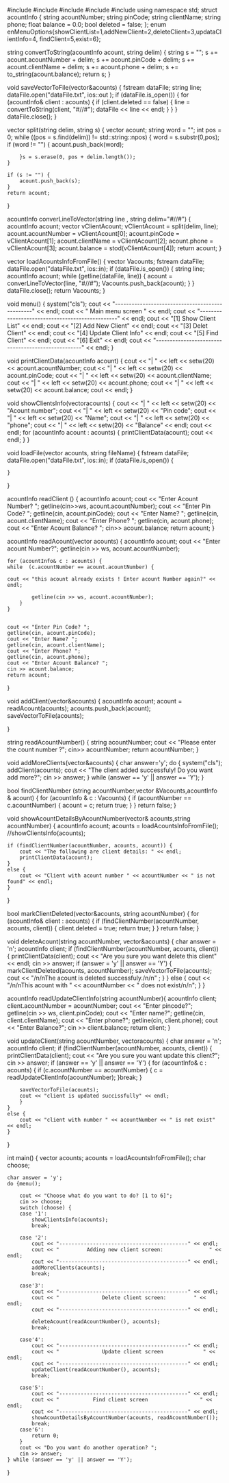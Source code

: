 #include <iostream>
#include <string>
#include<vector>
#include<fstream>
#include<iomanip>
using namespace std;
struct acountInfo {
	string acountNumber;
	string  pinCode;
	string  clientName;
	string  phone;
	float  balance = 0.0; 
	bool deleted = false;
};
enum enMenuOptions{showClientList=1,addNewClient=2,deleteClient=3,updataClientInfo=4,
	findClient=5,exist=6};

string convertToString(acountInfo acount, string delim) {
	string s = "";
	s += acount.acountNumber + delim;
	s += acount.pinCode + delim;
	s += acount.clientName + delim;
	s += acount.phone + delim;
	s += to_string(acount.balance);
	return s;
}

void saveVectorToFile(vector<acountInfo>&acounts) {
	fstream dataFile;
	string line;
	dataFile.open("dataFile.txt", ios::out );
	if (dataFile.is_open()) {
		for (acountInfo& client : acounts) {
			if (client.deleted == false) {
				line = convertToString(client, "#//#");
				dataFile << line << endl;
			}
		}
	}
	dataFile.close();
}


vector<string> split(string delim, string s) {
	vector <string > acount;
	string word = "";
	int pos = 0;
	while ((pos = s.find(delim)) != std::string::npos) {
		word = s.substr(0,pos);
		if (word != "") {
			acount.push_back(word);

		}s = s.erase(0, pos + delim.length());
	}
	
	if (s != "") {
		acount.push_back(s);
	}
	return acount;
}

acountInfo converLineToVector(string line , string delim="#//#") {
	acountInfo acount;
	vector<string> vClientAcount;
	vClientAcount = split(delim, line);
	acount.acountNumber = vClientAcount[0];
	acount.pinCode = vClientAcount[1];
	acount.clientName = vClientAcount[2];
	acount.phone = vClientAcount[3];
	acount.balance = stod(vClientAcount[4]);
	return acount;
}

vector<acountInfo> loadAcountsInfoFromFile() {
	vector<acountInfo> Vacounts;
	fstream dataFile;
	dataFile.open("dataFile.txt", ios::in);
	if (dataFile.is_open()) {
		string line;
		acountInfo acount;
		while (getline(dataFile, line)) {
		acount = converLineToVector(line, "#//#");
		Vacounts.push_back(acount);
	}
}
	dataFile.close();
	return Vacounts;
}

void menu() {
	system("cls");
	cout << "------------------------------------------------" << endl;
	cout << "                Main menu screen                  " << endl;
	cout << "------------------------------------------------" << endl;
	cout << "[1] Show Client List" << endl;
	cout << "[2] Add New Client" << endl;
	cout << "[3] Delet Client" << endl;
	cout << "[4] Update Client Info" << endl;
	cout << "[5] Find Client" << endl;
	cout << "[6] Exit" << endl;
	cout << "---------------------------------------------------" << endl;
}

void printClientData(acountInfo acount) {
	cout << "|  " << left << setw(20) << acount.acountNumber;
	cout << "|  " << left << setw(20) << acount.pinCode;
	cout << "|  " << left << setw(20) << acount.clientName;
	cout << "|  " << left << setw(20) << acount.phone;
	cout << "|  " << left << setw(20) << acount.balance;
	cout << endl;
}

void showClientsInfo(vector<acountInfo>acounts) {
	cout << "|  " << left << setw(20) << "Acount number";
	cout << "|  " << left << setw(20) << "Pin code";
	cout << "|  " << left << setw(20) << "Name";
	cout << "|  " << left << setw(20) << "phone";
	cout << "|  " << left << setw(20) << "Balance" << endl;
	cout << endl;
	for (acountInfo acount : acounts) {
		printClientData(acount);
		cout << endl;
	}
}


void loadFile(vector<acountInfo> acounts, string fileName) {
	fstream dataFile;
	dataFile.open("dataFile.txt", ios::in);
	if (dataFile.is_open()) {
		
	}
}

acountInfo  readClient () {
	acountInfo acount;
	cout << "Enter Acount Number? ";
	 getline(cin>>ws, acount.acountNumber);
	cout << "Enter Pin Code? ";
	getline(cin, acount.pinCode);
	cout << "Enter Name? ";
	getline(cin, acount.clientName);
	cout << "Enter Phone? ";
	getline(cin, acount.phone);
	cout << "Enter Acount Balance? ";
	cin>> acount.balance;
	return acount;
}

acountInfo readAcount(vector<acountInfo> acounts) {
	acountInfo acount;
	cout << "Enter acount Number?";
	getline(cin >> ws, acount.acountNumber);

	for (acountInfo& c : acounts) {
	while  (c.acountNumber == acount.acountNumber) {
			
	cout << "this acount already exists ! Enter acount Number again?" << endl;

			getline(cin >> ws, acount.acountNumber);
		}
	}

	
	cout << "Enter Pin Code? ";
	getline(cin, acount.pinCode);
	cout << "Enter Name? ";
	getline(cin, acount.clientName);
	cout << "Enter Phone? ";
	getline(cin, acount.phone);
	cout << "Enter Acount Balance? ";
	cin >> acount.balance;
	return acount;
}

void addClient(vector<acountInfo>&acounts) {
	acountInfo acount;
	acount = readAcount(acounts);
	acounts.push_back(acount);
	saveVectorToFile(acounts);
	
}

string readAcountNumber() {
	string acountNumber;
	cout << "Please enter the count number ?";
cin>> acountNumber;
return acountNumber;
}

void addMoreClients(vector<acountInfo>&acounts) {
	char answer='y';
	do {
		system("cls");
		addClient(acounts);
   cout <<    "The client added successfuly! Do you want add more?";
   cin >> answer;
	} while (answer == 'y' || answer == 'Y');
}

bool  findClientNumber (string acountNumber,vector<acountInfo> &Vacounts,acountInfo & acount) {
	for (acountInfo & c : Vacounts) {
		if (acountNumber == c.acountNumber) {
			acount = c;
			return true;
		}
	}
	return false;
}


void showAcountDetailsByAcountNumber(vector<acountInfo>& acounts,string acountNumber) {
	acountInfo acount;
	acounts = loadAcountsInfoFromFile();
	//showClientsInfo(acounts);
	
	if (findClientNumber(acountNumber, acounts, acount)) {
		cout << "The following are client details: " << endl;
		printClientData(acount);
	}
	else {
		cout << "Client with acount number " << acountNumber << " is not found" << endl;
	}
}

bool  markClientDeleted(vector<acountInfo>&acounts, string acountNumber) {
for (acountInfo& client : acounts) {
		if (findClientNumber(acountNumber, acounts, client)) {
			client.deleted = true;
			return true;
		}
	}
return false;
}

void deleteAcount(string acountNumber, vector<acountInfo>&acounts) {
	char answer = 'n';
	acountInfo client;
	if (findClientNumber(acountNumber, acounts, client)) {
		printClientData(client);
		cout << "Are you sure you want delete this client" << endl; 
		cin >> answer;
		if (answer = 'y' || answer == 'Y') {
			markClientDeleted(acounts, acountNumber);
			saveVectorToFile(acounts);
			cout << "/n/nThe acount is deleted successfuly./n/n" ;
		}
	}
	else {
		cout << "/n/nThis acount with " << acountNumber << " does not exist/n/n";
	}
}

acountInfo readUpdateClientInfo(string acountNumber){
	acountInfo client;
	client.acountNumber = acountNumber;
	cout << "Enter pincode?";
	getline(cin >> ws, client.pinCode);
	cout << "Enter name?";
	getline(cin, client.clientName);
	cout << "Enter phone?";
	getline(cin, client.phone);
	cout << "Enter Balance?";
	cin >> client.balance;
	return client;
}

void updateClient(string acountNumber, vector<acountInfo>acounts) {
	char answer = 'n';
	acountInfo client;
	if (findClientNumber(acountNumber, acounts, client)) {
		printClientData(client);
		cout << "Are you sure you want update this client?";
		cin >> answer;
		if (answer == 'y' || answer == 'Y') {
			for (acountInfo& c : acounts) {
				if (c.acountNumber == acountNumber) {
					c = readUpdateClientInfo(acountNumber);
				}break;
			}
		
		saveVectorToFile(acounts);
		cout << "client is updated succissfully" << endl;
		}
	}
	else {
		cout << "client with number " << acountNumber << " is not exist" << endl;
	}
}

int main() {
	vector<acountInfo> acounts;
	acounts = loadAcountsInfoFromFile();
	char choose;

	
	char answer = 'y';
	do {menu();

		cout << "Choose what do you want to do? [1 to 6]";
		cin >> choose;
		switch (choose) {
		case '1':
			showClientsInfo(acounts);
			break;

		case '2':
			cout << "------------------------------------------" << endl;
			cout << "         Adding new client screen:               " << endl;
			cout << "------------------------------------------" << endl;
			addMoreClients(acounts);
			break;

		case'3':
			cout << "------------------------------------------" << endl;
			cout << "              Delete client screen:         " << endl;
			cout << "------------------------------------------" << endl;

			deleteAcount(readAcountNumber(), acounts);
			break;

		case'4':
			cout << "------------------------------------------" << endl;
			cout << "              Update client screen             " << endl;
			cout << "------------------------------------------" << endl;
			updateClient(readAcountNumber(), acounts);
			break;

		case'5':
			cout << "------------------------------------------" << endl;
			cout << "           Find client screen                 " << endl;
			cout << "------------------------------------------" << endl;
			showAcountDetailsByAcountNumber(acounts, readAcountNumber());
			break;
		case'6':
			return 0;
		}
		cout << "Do you want do another operation? ";
		cin >> answer;
	} while (answer == 'y' || answer == 'Y');
 }
